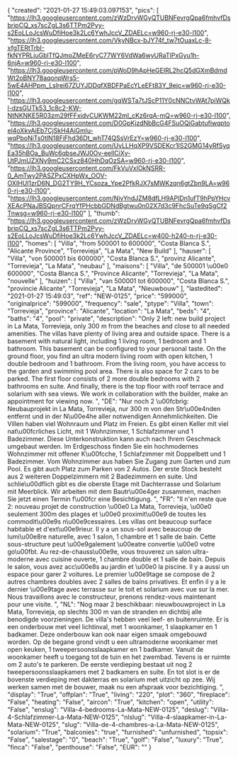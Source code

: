 {
"created": "2021-01-27 15:49:03.097153",
"pics": [
"https://lh3.googleusercontent.com/zWzDrvWGyQTUBNFevrgQpa6fmhvfDsbripCQ_xs7scZgL3s6TTPm2Pyy-s2EoLLoJcsWuDfiHoe3k2Lc6YwhJccV_ZDAELc=w960-rj-e30-l100",
"https://lh3.googleusercontent.com/VkyNBcx-bJY74f_tw7tOuaxLc-8-xfgTERtTrbI-fkNYPRLjuGblTfQJmoZMeE6ryC77WY6VdWa6wyURaTlPxGyu1h-6njA=w960-rj-e30-l100",
"https://lh3.googleusercontent.com/pWoD9hApHeGEIRL2hcQ5dGXmBdmdWt2oBNY78aqonpWrs5-5wE4AHPpm_Lslrei67ZUYJDDqfXBDFPaEcYLeEFt83Y_9ejc=w960-rj-e30-l100",
"https://lh3.googleusercontent.com/gqWSTa7tJScP11Y0cNNCtvWAt7piWQkl-dzsGUTk53_1c8c2-KW-NtNKNKE5R03zm29fFFxidvCUKWM22mI_cKz6rqA-mQ=w960-rj-e30-l100",
"https://lh3.googleusercontent.com/D0GpKjzdNbBcG4FSuOQiGabtufiwqptoel4oXkvAjEb7CjSkH4AiGmlu-wqPboNiTs0tlN18FiFhd36Dt_whT74QSsVrEzY=w960-rj-e30-l100",
"https://lh3.googleusercontent.com/UyLLHqXP9VSDEKcr1IS2GMG14yRfSyqEa35hBOa_BuWc6qbseJWJ0Ov-eellCiXy-UtPJmUZXNy9mC2CSxz840HhDqOzSA=w960-rj-e30-l100",
"https://lh3.googleusercontent.com/FkVuVxlOkNSRR-0_AmTwy2PASZPxCXHpWx_OOV-OXIHUl1zrD6N_DG2TY9H_YCsoza_Ype2PfkRJX7sMWKzqn6gtZbn9LA=w960-rj-e30-l100",
"https://lh3.googleusercontent.com/NivYndJZM8dfLH9APIDn1ufT9hPpYHcvXEAcPNaJBSQpnrCFrqYfPHcbbGDNdBgtwu0n02X7d3c9FhcSuTe9qSgCf2Tnwsg=w960-rj-e30-l100"
],
"thumb": "https://lh3.googleusercontent.com/zWzDrvWGyQTUBNFevrgQpa6fmhvfDsbripCQ_xs7scZgL3s6TTPm2Pyy-s2EoLLoJcsWuDfiHoe3k2Lc6YwhJccV_ZDAELc=w400-h240-n-rj-e30-l100",
"homes": [
"Villa",
"from 500001 to 600000",
"Costa Blanca S.",
"Alicante Province",
"Torrevieja",
"La Mata",
"New Build"
],
"hauser": [
"Villa",
"von 500001 bis 600000",
"Costa Blanca S.",
"provinz Alicante",
"Torrevieja",
"La Mata",
"neubau"
],
"maisons": [
"Villa",
"de 500001 \u00e0 600000",
"Costa Blanca S.",
"Province Alicante",
"Torrevieja",
"La Mata",
"nouvelle"
],
"huizen": [
"Villa",
"van 500001 tot 600000",
"Costa Blanca S.",
"provincie Alicante",
"Torrevieja",
"La Mata",
"Nieuwbouw"
],
"lastedited": "2021-01-27 15:49:03",
"ref": "NEW-0125",
"price": "599000",
"originalprice": "599000",
"frequency": "sale",
"ptype": "Villa",
"town": "Torrevieja",
"province": "Alicante",
"location": "La Mata",
"beds": "4",
"baths": "4",
"pool": "private",
"description": "Only 2 left: new build project in La Mata, Torrevieja, only 300 m from the beaches and close to all needed amenities. The villas have plenty of living area and outside space. There is a basement with natural light, including 1 living room, 1 bedroom and 1 bathroom. This basement can be configured to your personal taste. On the ground floor, you find an ultra modern living room with open kitchen, 1 double bedroom and 1 bathroom. From the living room, you have access to the garden and swimming pool area. There is also space for 2 cars to be parked. The first floor consists of 2 more double bedrooms with 2 bathrooms en suite. And finally, there is the top floor with roof terrace and solarium with sea views. We work in collaboration with the builder, make an appointment for viewing now.  ",
"DE": "Nur noch 2 \u00fcbrig: Neubauprojekt in La Mata, Torrevieja, nur 300 m von den Str\u00e4nden entfernt und in der N\u00e4he aller notwendigen Annehmlichkeiten. Die Villen haben viel Wohnraum und Platz im Freien. Es gibt einen Keller mit viel nat\u00fcrliches Licht, mit 1 Wohnzimmer, 1 Schlafzimmer und 1 Badezimmer. Diese Unterkonstruktion kann auch nach Ihrem Geschmack umgebaut werden. Im Erdgeschoss finden Sie ein hochmodernes Wohnzimmer mit offener K\u00fcche, 1 Schlafzimmer mit Doppelbett und 1 Badezimmer. Vom Wohnzimmer aus haben Sie Zugang zum Garten und zum Pool. Es gibt auch Platz zum Parken von 2 Autos. Der erste Stock besteht aus 2 weiteren Doppelzimmern mit 2 Badezimmern en suite. Und schlie\u00dflich gibt es die oberste Etage mit Dachterrasse und Solarium mit Meerblick. Wir arbeiten mit dem Bautr\u00e4ger zusammen, machen Sie jetzt einen Termin f\u00fcr eine Besichtigung.   ",
"FR": "Il n'en reste que 2: nouveau projet de construction \u00e0 La Mata, Torrevieja, \u00e0 seulement 300m des plages et \u00e0 proximit\u00e9 de toutes les commodit\u00e9s n\u00e9cessaires. Les villas ont beaucoup surface habitable et d'ext\u00e9rieur. Il y a un sous-sol avec beaucoup de lumi\u00e8re naturelle, avec 1 salon, 1 chambre et 1 salle de bain. Cette sous-structure peut \u00e9galement \u00eatre convertie \u00e0 votre go\u00fbt. Au rez-de-chauss\u00e9e, vous trouverez un salon ultra-moderne avec cuisine ouverte, 1 chambre double et 1 salle de bain. Depuis le salon, vous avez acc\u00e8s au jardin et \u00e0 la piscine. Il y a aussi un espace pour garer 2 voitures. Le premier \u00e9tage se compose de 2 autres chambres doubles avec 2 salles de bains privatives. Et enfin il y a le dernier \u00e9tage avec terrasse sur le toit et solarium avec vue sur la mer. Nous travaillons avec le constructeur, prenons rendez-vous maintenant pour une visite.   ",
"NL": "Nog maar 2 beschikbaar: nieuwbouwproject in La Mata, Torrevieja, op slechts 300 m van de stranden en dichtbij alle benodigde voorzieningen. De villa's hebben veel leef- en buitenruimte. Er is een onderbouw met veel lichtinval, met 1 woonkamer, 1 slaapkamer en 1 badkamer. Deze onderbouw kan ook naar eigen smaak omgebouwd worden. Op de begane grond vindt u een ultramoderne woonkamer met open keuken, 1 tweepersoonsslaapkamer en 1 badkamer. Vanuit de woonkamer heeft u toegang tot de tuin en het zwembad. Tevens is er ruimte om 2 auto's te parkeren. De eerste verdieping bestaat uit nog 2 tweepersoonsslaapkamers met 2 badkamers en suite. En tot slot is er de bovenste verdieping met dakterras en solarium met uitzicht op zee. Wij werken samen met de bouwer, maak nu een afspraak voor bezichtiging. ",
"display": "True",
"offplan": "True",
"living": "220",
"plot": "360",
"fireplace": "False",
"heating": "False",
"aircon": "True",
"kitchen": "open",
"utility": "False",
"enslug": "Villa-4-bedrooms-La-Mata-NEW-0125",
"deslug": "Villa-4-Schlafzimmer-La-Mata-NEW-0125",
"nlslug": "Villa-4-slaapkamer-in-La-Mata-NEW-0125",
"slug": "Villa-de-4-chambres-a-La-Mata-NEW-0125",
"solarium": "True",
"balconies": "true",
"furnished": "unfurnished",
"topsix": "False",
"salestage": "0",
"beach": "True",
"golf": "False",
"luxury": "True",
"finca": "False",
"penthouse": "False",
"EUR": ""
}